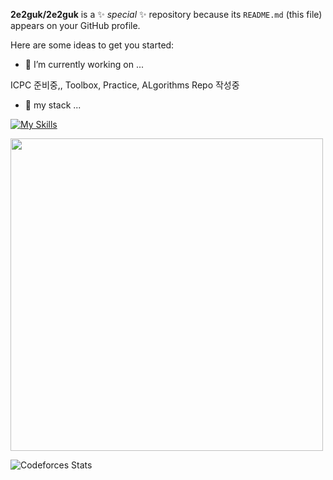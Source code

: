 
**2e2guk/2e2guk** is a ✨ _special_ ✨ repository because its `README.md` (this file) appears on your GitHub profile.

Here are some ideas to get you started:

- 🔭 I’m currently working on ...

ICPC 준비중,, Toolbox, Practice, ALgorithms Repo 작성중

- 🌱 my stack ...

[![My Skills](https://skillicons.dev/icons?i=cpp,python,pytorch,linux)](https://skillicons.dev)

<a><img  src="https://solvedac-cards-starcea.paring.moe/profile/dlrkddnr2718" width=500px></a>

![Codeforces Stats](https://codeforces-readme-stats.vercel.app/api/card?username=chainsawman)

